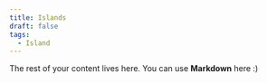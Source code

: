 ```yaml
---
title: Islands
draft: false
tags:
  - Island
---
```

 
The rest of your content lives here. You can use **Markdown** here :)